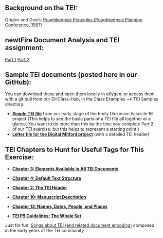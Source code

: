 ## Background on the TEI:

Origins and Goals: [Poughkeepsie Principles (Poughkeepsie Planning Conference, 1987)](http://www.tei-c.org/Vault/ED/edp01.htm)

## newtFire Document Analysis and TEI assignment:
[Part 1](http://dh.newtfire.org/TEIExercise1.html)
[Part 2](http://dh.newtfire.org/TEIExercise2.html)

## Sample TEI documents (posted here in our GitHub): 
You can download these and open them locally in oXygen, or access them with a git pull from our DHClass-Hub, in the Class Examples --> TEI Samples directory.

* [**Simple TEI file**](https://raw.githubusercontent.com/ebeshero/DHClass-Hub/master/Class-Examples/TEI_Samples/1601variant.xml) from our early stage of the Emily Dickinson Fascicle 16 project (This helps to see the basic parts of a TEI file all together at a glance. You want to do more than this by the time you complete Part 2 of our TEI exercise, but this helps to represent a starting point.)
* [**Letter file for the Digital Mitford project**](https://raw.githubusercontent.com/ebeshero/DHClass-Hub/master/Class-Examples/TEI_Samples/1818-01-12_WElford.xml) (with a detailed TEI header)

## TEI Chapters to Hunt for Useful Tags for This Exercise:

* [**Chapter 3: Elements Available in All TEI Documents**](http://www.tei-c.org/release/doc/tei-p5-doc/en/html/CO.html#CONAen/html/) 

* [**Chapter 4: Default Text Structure**](http://www.tei-c.org/release/doc/tei-p5-doc/en/html/DS.html)

* [**Chapter 2: The TEI Header**](http://www.tei-c.org/release/doc/tei-p5-doc/en/html/HD.html)

* [**Chapter 10: Manuscript Description**](http://www.tei-c.org/release/doc/tei-p5-doc/en/html/MS.html)

* [**Chapter 13: Names, Dates, People, and Places**](http://www.tei-c.org/release/doc/tei-p5-doc/en/html/ND.html)

* [**TEI P5 Guidelines: The Whole Set**](http://www.tei-c.org/release/doc/tei-p5-doc/en/html/index.html)

Just for fun: [Songs about TEI (and related document encoding)](http://www.tei-c.org/Vault/Songs/) composed in the early years of the TEI community
